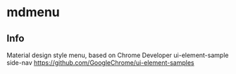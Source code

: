 # mdmenu

## Info

Material design style menu, based on Chrome Developer ui-element-sample side-nav
https://github.com/GoogleChrome/ui-element-samples